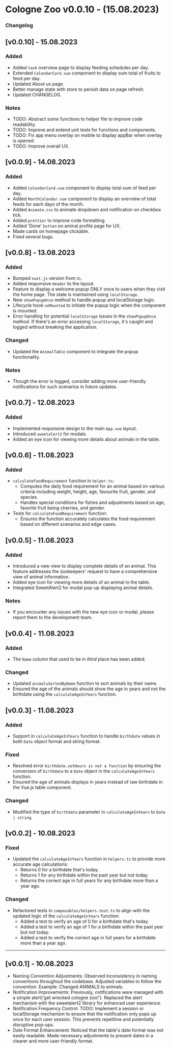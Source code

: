 # Cologne Zoo v0.0.10 - (15.08.2023)

### Changelog

## [v0.0.10] - 15.08.2023
### Added
- Added `task` overview page to display feeding schedules per day.
- Extended `CalendarCard.vue` component to display sum total of fruits to feed per day.
- Updated About us page.
- Better manage state with store to persist data on page refresh.
- Updated CHANGELOG.

### Notes
- TODO: Abstract some functions to helper file to improve code readability.
- TODO: Improve and extend unit tests for functions and components.
- TODO: Fix app menu overlay on mobile to display appBar when overlay is opened.
- TODO: Improve overall UX.

## [v0.0.9] - 14.08.2023
### Added
- Added `CalendarCard.vue` component to display total sum of feed per day.
- Added `MonthCalendar.vue` component to display an overview of total feeds for each days of the month.
- Added `Animate.css` to animate dropdown and notification on checkbox tick.
- Added `prettier` to improve code formatting.
- Added 'Done' `button` on animal profile page for UX.
- Made cards on homepage clickable.
- Fixed several bugs.

## [v0.0.8] - 13.08.2023
### Added
- Bumped `nuxt.js` version from rc.
- Added responsive `Header` to the layout.
- Feature to display a welcome popup ONLY once to users when they visit the home page. The state is maintained using `localStorage`.
- New `showPopupOnce` method to handle popup and localStorage logic.
- Lifecycle hook `onMounted` to initiate the popup logic when the component is mounted.
- Error handling for potential `localStorage` issues in the `showPopupOnce` method. If there's an error accessing `localStorage`, it's caught and logged without breaking the application.

### Changed
- Updated the `AnimalTable` component to integrate the popup functionality.

### Notes
- Though the error is logged, consider adding more user-friendly notifications for such scenarios in future updates.

## [v0.0.7] - 12.08.2023
### Added
- Implemented responsive design to the main `App.vue` layout.
- Introduced `sweetalert2` for modals.
- Added an eye icon for viewing more details about animals in the table.

## [v0.0.6] - 11.08.2023
### Added
- `calculateFoodRequirement` function in `helper.ts`:
  - Computes the daily food requirement for an animal based on various criteria including weight, height, age, favourite fruit, gender, and species.
  - Handles special conditions for fishes and adjustments based on age, favorite fruit being cherries, and gender.
- Tests for `calculateFoodRequirement` function:
  - Ensures the function accurately calculates the food requirement based on different scenarios and edge cases.

## [v0.0.5] - 11.08.2023
### Added
- Introduced a new view to display complete details of an animal. This feature addresses the zookeepers' request to have a comprehensive view of animal information.
- Added eye icon for viewing more details of an animal in the table.
- Integrated SweetAlert2 for modal pop-up displaying animal details.

### Notes
- If you encounter any issues with the new eye icon or modal, please report them to the development team.

## [v0.0.4] - 11.08.2023
### Added
- The `Name` column that used to be in _third_ place has been added.

### Changed
- Updated `animalsSortedByName` function to sort animals by their name.
- Ensured the age of the animals should show the age in years and not the birthdate using the `calculateAgeInYears` function.

## [v0.0.3] - 11.08.2023
### Added
- Support in `calculateAgeInYears` function to handle `birthdate` values in both `Date` object format and string format.

### Fixed
- Resolved error `birthdate.setHours is not a function` by ensuring the conversion of `birthdate` to a `Date` object in the `calculateAgeInYears` function.
- Ensured the age of animals displays in years instead of raw birthdate in the Vue.js table component.

### Changed
- Modified the type of `birthdate` parameter in `calculateAgeInYears` to `Date | string`.


## [v0.0.2] - 10.08.2023
### Fixed
- Updated the `calculateAgeInYears` function in `helpers.ts` to provide more accurate age calculations:
  - Returns 0 for a birthdate that's today.
  - Returns 1 for any birthdate within the past year but not today.
  - Returns the correct age in full years for any birthdate more than a year ago.

### Changed
- Refactored tests in `composables/helpers.test.ts` to align with the updated logic of the `calculateAgeInYears` function:
  - Added a test to verify an age of 0 for a birthdate that's today.
  - Added a test to verify an age of 1 for a birthdate within the past year but not today.
  - Added a test to verify the correct age in full years for a birthdate more than a year ago.

---

## [v0.0.1] - 10.08.2023

- Naming Convention Adjustments:
  Observed inconsistency in naming conventions throughout the codebase.
  Adjusted variables to follow the convention. Example: Changed ANIMALS to animals.
- Notification Improvements:
  Previously, notifications were managed with a simple alert('get wrecked cologne zoo!').
  Replaced the alert mechanism with the sweetalert2 library for enhanced user experience.
- Notification Frequency Control:
  TODO: Implement a session or localStorage mechanism to ensure that the notification only pops up once for each user session. This prevents repetitive and potentially disruptive pop-ups.
- Date Format Enhancement:
  Noticed that the table's date format was not easily readable.
  Made necessary adjustments to present dates in a clearer and more user-friendly format.
